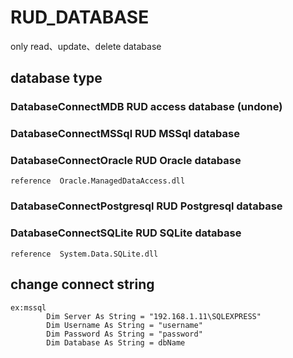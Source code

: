 # RUD_DATABASE
only read、update、delete database

## database type 
 ### DatabaseConnectMDB RUD access database (undone)    
 ### DatabaseConnectMSSql  RUD MSSql database         
 ### DatabaseConnectOracle  RUD Oracle database      
    reference  Oracle.ManagedDataAccess.dll 
### DatabaseConnectPostgresql  RUD Postgresql database    
### DatabaseConnectSQLite  RUD SQLite database    
    reference  System.Data.SQLite.dll 
## change connect string
``` vb.net
ex:mssql
        Dim Server As String = "192.168.1.11\SQLEXPRESS"
        Dim Username As String = "username"
        Dim Password As String = "password"
        Dim Database As String = dbName
```
